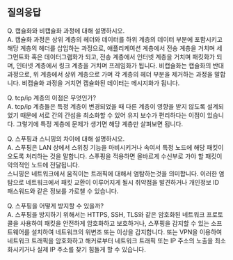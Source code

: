 ## 질의응답


Q. 캡슐화와 비캡슐화 과정에 대해 설명하시오.   
A. 캡슐화 과정은 상위 계층의 헤더와 데이터를 하위 계층의 데이터 부분에 포함시키고 해당 계층의 헤더를 삽입하는 과정으로, 애플리케여션 계층에서 전송 계층을 거치며 세그먼트화 혹은 데이터그램화가 되고, 전송 계층에서 인터넷 계층을 거치며 패킷화가 되며, 인터넷 계층에서 링크 계층을 거치며 프레임화가 됩니다. 비캡슐화는 캡슐화의 반대 과정으로, 위 계층에서 상위 계층으로 가며 각 계층의 헤더 부분을 제거하는 과정을 말합니다. 비캡슐화 과정을 거치면 캡슐화된 데이터는 메시지화가 됩니다.


Q. tcp/ip 계층의 이점은 무엇인가?   
A. tcp/ip 계층들은 특정 계층이 변경되었을 때 다른 계층이 영향을 받지 않도록 설계되었기 때문에 서로 간의 간섭을 최소화할 수 있어 유지 보수가 편리하다는 이점이 있습니다. 그렇기에 특정 계층에 문제가 생기면 해당 계층만 살펴보면 됩니다.


Q. 스푸핑과 스니핑의 차이에 대해 설명하시오.  
A. 스푸핑은 LAN 상에서 스위칭 기능을 마비시키거나 속여서 특정 노드에 해당 패킷이 오도록 처리하는 것을 말합니다. 스푸핑을 적용하면 올바르게 수신부로 가야 할 패킷이 악의적인 노드에 전달됩니다.  
스니핑은 네트워크에서 움직이는 트래픽에 대해서 염탐하는것을 의미합니다. 이러한 염탐으로 네트워크에서 패킷 교환이 이루어지게 될시 취약점을 발견하거나 개인정보 ID 패스워드와 같은 정보를 가로챌 수 있습니다.


Q. 스푸핑을 어떻게 방지할 수 있을까?  
A. 스푸핑을 방지하기 위해서는 HTTPS, SSH, TLS와 같은 암호화된 네트워크 프로토콜을 사용하여 패킷을 안전하게 암호화하고 보호하거나, 스푸핑을 감지할 수 있는 소프트웨어를 설치하여 네트워크의 위변조 또는 이상을 감지합니다. 또는 VPN을 이용하여 네트워크 트래픽을 암호화하고 해커로부터 네트워크 트래픽 또는 IP 주소의 노출을 최소화시키거나 실제 IP 주소를 찾기 힘들게 할 수 있습니다.


